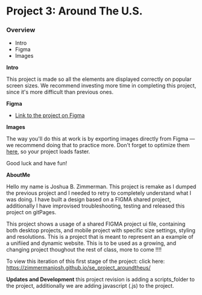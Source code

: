 # Project 3: Around The U.S.

### Overview

- Intro
- Figma
- Images

**Intro**

This project is made so all the elements are displayed correctly on popular screen sizes. We recommend investing more time in completing this project, since it's more difficult than previous ones.

**Figma**

- [Link to the project on Figma](https://www.figma.com/file/ii4xxsJ0ghevUOcssTlHZv/Sprint-3%3A-Around-the-US?node-id=0%3A1)

**Images**

The way you'll do this at work is by exporting images directly from Figma — we recommend doing that to practice more. Don't forget to optimize them [here](https://tinypng.com/), so your project loads faster.

Good luck and have fun!

**AboutMe**

Hello my name is Joshua B. Zimmerman. This project is remake as I dumped the previous project and I needed to retry to completely understand what I was doing. I have built a design based on a FIGMA shared project, additionally I have improvised troubleshooting, testing and released this project on gitPages.

This project shows a usage of a shared FIGMA project ui file, containing both desktop projects, and mobile project with specific size settings, styling and resolutions. This is a project that is meant to represent an a example of a unifiied and dynamic website. This is to be used as a growing, and changing project thoughout the rest of class, more to come !!!!

To view this iteration of this first stage of the project: click here: https://zimmermanjosh.github.io/se_project_aroundtheus/

**Updates and Development**
this project revision is adding a scripts_folder to the project, additionally we are adding javascript (.js) to the project.
